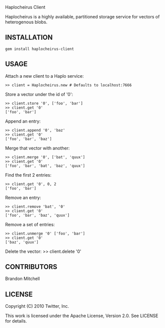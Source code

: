Haplocheirus Client

Haplocheirus is a highly available, partitioned storage service for
vectors of heterogenous blobs.


INSTALLATION
------------

    gem install haplocheirus-client


USAGE
-----

Attach a new client to a Haplo service:

    >> client = Haplocheirus.new # Defaults to localhost:7666

Store a vector under the id of '0':

    >> client.store '0', ['foo', 'bar']
    >> client.get '0'
    ['foo', 'bar']

Append an entry:

    >> client.append '0', 'baz'
    >> client.get '0'
    ['foo', 'bar', 'baz']

Merge that vector with another:

    >> client.merge '0', ['bat', 'quux']
    >> client.get '0'
    ['foo', 'bar', 'bat', 'baz', 'quux']

Find the first 2 entries:

    >> client.get '0', 0, 2
    ['foo', 'bar']

Remove an entry:

    >> client.remove 'bat', '0'
    >> client.get '0'
    ['foo', 'bar', 'baz', 'quux']

Remove a set of entries:

    >> client.unmerge '0' ['foo', 'bar']
    >> client.get '0'
    ['baz', 'quux']

Delete the vector:
    >> client.delete '0'


CONTRIBUTORS
------------

Brandon Mitchell


LICENSE
-------

Copyright (C) 2010 Twitter, Inc.

This work is licensed under the Apache License, Version 2.0. See LICENSE for details.
